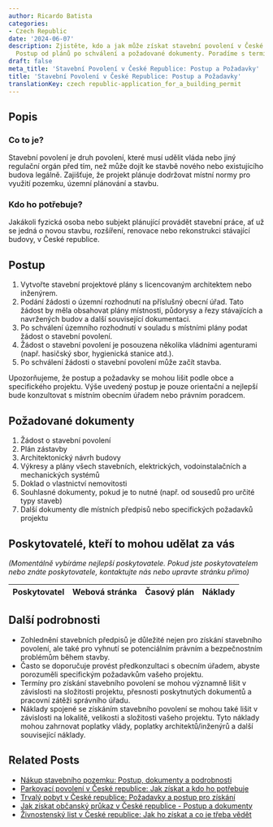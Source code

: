 ```yaml
---
author: Ricardo Batista
categories:
- Czech Republic
date: '2024-06-07'
description: Zjistěte, kdo a jak může získat stavební povolení v České Republice.
  Postup od plánů po schválení a požadované dokumenty. Poradíme s termíny a náklady.
draft: false
meta_title: 'Stavební Povolení v České Republice: Postup a Požadavky'
title: 'Stavební Povolení v České Republice: Postup a Požadavky'
translationKey: czech republic-application_for_a_building_permit
---
```



## Popis
### Co to je?
Stavební povolení je druh povolení, které musí udělit vláda nebo jiný regulační orgán před tím, než může dojít ke stavbě nového nebo existujícího budova legálně. Zajišťuje, že projekt plánuje dodržovat místní normy pro využití pozemku, územní plánování a stavbu.

### Kdo ho potřebuje?
Jakákoli fyzická osoba nebo subjekt plánující provádět stavební práce, ať už se jedná o novou stavbu, rozšíření, renovace nebo rekonstrukci stávající budovy, v České republice.

## Postup
1. Vytvořte stavební projektové plány s licencovaným architektem nebo inženýrem.
2. Podání žádosti o územní rozhodnutí na příslušný obecní úřad. Tato žádost by měla obsahovat plány místnosti, půdorysy a řezy stávajících a navržených budov a další související dokumentaci.
3. Po schválení územního rozhodnutí v souladu s místními plány podat žádost o stavební povolení.
4. Žádost o stavební povolení je posouzena několika vládními agenturami (např. hasičský sbor, hygienická stanice atd.).
5. Po schválení žádosti o stavební povolení může začít stavba.

Upozorňujeme, že postup a požadavky se mohou lišit podle obce a specifického projektu. Výše uvedený postup je pouze orientační a nejlepší bude konzultovat s místním obecním úřadem nebo právním poradcem.

## Požadované dokumenty
1. Žádost o stavební povolení
2. Plán zástavby
3. Architektonický návrh budovy
4. Výkresy a plány všech stavebních, elektrických, vodoinstalačních a mechanických systémů
5. Doklad o vlastnictví nemovitosti
6. Souhlasné dokumenty, pokud je to nutné (např. od sousedů pro určité typy staveb)
7. Další dokumenty dle místních předpisů nebo specifických požadavků projektu

## Poskytovatelé, kteří to mohou udělat za vás

_(Momentálně vybíráme nejlepší poskytovatele. Pokud jste poskytovatelem nebo znáte poskytovatele, kontaktujte nás nebo upravte stránku přímo)_

| Poskytovatel    |     Webová stránka  |     Časový plán   |      Náklady    |
| :-------------: | :-------------: |  :-------------: | :-------------: |


## Další podrobnosti
- Zohlednění stavebních předpisů je důležité nejen pro získání stavebního povolení, ale také pro vyhnutí se potenciálním právním a bezpečnostním problémům během stavby.
- Často se doporučuje provést předkonzultaci s obecním úřadem, abyste porozuměli specifickým požadavkům vašeho projektu.
- Termíny pro získání stavebního povolení se mohou významně lišit v závislosti na složitosti projektu, přesnosti poskytnutých dokumentů a pracovní zátěži správního úřadu.
- Náklady spojené se získáním stavebního povolení se mohou také lišit v závislosti na lokalitě, velikosti a složitosti vašeho projektu. Tyto náklady mohou zahrnovat poplatky vlády, poplatky architektů/inženýrů a další související náklady.


## Related Posts

- [Nákup stavebního pozemku: Postup, dokumenty a podrobnosti](https://tramitit.com/cs/guides/czech-republic/zadost_o_ziskani_stavebniho_pozemku/)
- [Parkovací povolení v České republice: Jak získat a kdo ho potřebuje](https://tramitit.com/cs/guides/czech-republic/zadost_o_vydani_parkovaciho_opravneni/)
- [Trvalý pobyt v České republice: Požadavky a postup pro získání](https://tramitit.com/cs/guides/czech-republic/zadost_o_povoleni_k_trvalemu_pobytu/)
- [Jak získat občanský průkaz v České republice - Postup a dokumenty](https://tramitit.com/cs/guides/czech-republic/zadost_o_vydani_obcanskeho_prukazu/)
- [Živnostenský list v České republice: Jak ho získat a co je třeba vědět](https://tramitit.com/cs/guides/czech-republic/registrace_zivnostenskeho_opravneni/)
